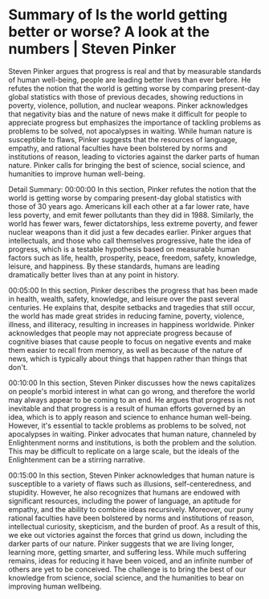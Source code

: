 # Summary of Is the world getting better or worse? A look at the numbers | Steven Pinker

Steven Pinker argues that progress is real and that by measurable standards of human well-being, people are leading better lives than ever before. He refutes the notion that the world is getting worse by comparing present-day global statistics with those of previous decades, showing reductions in poverty, violence, pollution, and nuclear weapons. Pinker acknowledges that negativity bias and the nature of news make it difficult for people to appreciate progress but emphasizes the importance of tackling problems as problems to be solved, not apocalypses in waiting. While human nature is susceptible to flaws, Pinker suggests that the resources of language, empathy, and rational faculties have been bolstered by norms and institutions of reason, leading to victories against the darker parts of human nature. Pinker calls for bringing the best of science, social science, and humanities to improve human well-being.

Detail Summary: 
00:00:00
In this section, Pinker refutes the notion that the world is getting worse by comparing present-day global statistics with those of 30 years ago. Americans kill each other at a far lower rate, have less poverty, and emit fewer pollutants than they did in 1988. Similarly, the world has fewer wars, fewer dictatorships, less extreme poverty, and fewer nuclear weapons than it did just a few decades earlier. Pinker argues that intellectuals, and those who call themselves progressive, hate the idea of progress, which is a testable hypothesis based on measurable human factors such as life, health, prosperity, peace, freedom, safety, knowledge, leisure, and happiness. By these standards, humans are leading dramatically better lives than at any point in history.

00:05:00
In this section, Pinker describes the progress that has been made in health, wealth, safety, knowledge, and leisure over the past several centuries. He explains that, despite setbacks and tragedies that still occur, the world has made great strides in reducing famine, poverty, violence, illness, and illiteracy, resulting in increases in happiness worldwide. Pinker acknowledges that people may not appreciate progress because of cognitive biases that cause people to focus on negative events and make them easier to recall from memory, as well as because of the nature of news, which is typically about things that happen rather than things that don't.

00:10:00
In this section, Steven Pinker discusses how the news capitalizes on people's morbid interest in what can go wrong, and therefore the world may always appear to be coming to an end. He argues that progress is not inevitable and that progress is a result of human efforts governed by an idea, which is to apply reason and science to enhance human well-being. However, it's essential to tackle problems as problems to be solved, not apocalypses in waiting. Pinker advocates that human nature, channeled by Enlightenment norms and institutions, is both the problem and the solution. This may be difficult to replicate on a large scale, but the ideals of the Enlightenment can be a stirring narrative.

00:15:00
In this section, Steven Pinker acknowledges that human nature is susceptible to a variety of flaws such as illusions, self-centeredness, and stupidity. However, he also recognizes that humans are endowed with significant resources, including the power of language, an aptitude for empathy, and the ability to combine ideas recursively. Moreover, our puny rational faculties have been bolstered by norms and institutions of reason, intellectual curiosity, skepticism, and the burden of proof. As a result of this, we eke out victories against the forces that grind us down, including the darker parts of our nature. Pinker suggests that we are living longer, learning more, getting smarter, and suffering less. While much suffering remains, ideas for reducing it have been voiced, and an infinite number of others are yet to be conceived. The challenge is to bring the best of our knowledge from science, social science, and the humanities to bear on improving human wellbeing.

